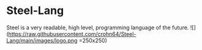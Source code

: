 # Steel-Lang 

Steel is a very readable, high level, programming language of the future.
![](https://raw.githubusercontent.com/crohn64/Steel-Lang/main/images/logo.png =250x250)
